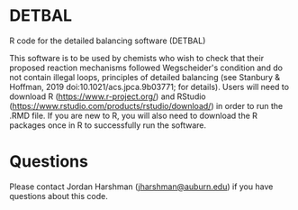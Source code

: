 # DETBAL
R code for the detailed balancing software (DETBAL)

This software is to be used by chemists who wish to check that their proposed reaction mechanisms followed Wegscheider's condition and do not contain illegal loops, principles of detailed balancing (see Stanbury & Hoffman, 2019 doi:10.1021/acs.jpca.9b03771; for details). Users will need to download R (https://www.r-project.org/) and RStudio (https://www.rstudio.com/products/rstudio/download/) in order to run the .RMD file. If you are new to R, you will also need to download the R packages once in R to successfully run the software.

# Questions
Please contact Jordan Harshman (jharshman@auburn.edu) if you have questions about this code.

